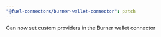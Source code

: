 ```yaml
---
"@fuel-connectors/burner-wallet-connector": patch
---
```


Can now set custom providers in the Burner wallet connector
